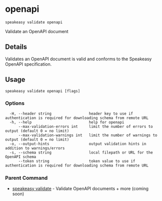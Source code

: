 # openapi  
`speakeasy validate openapi`  


Validate an OpenAPI document  

## Details

Validates an OpenAPI document is valid and conforms to the Speakeasy OpenAPI specification.

## Usage

```
speakeasy validate openapi [flags]
```

### Options

```
  -H, --header string                 header key to use if authentication is required for downloading schema from remote URL
  -h, --help                          help for openapi
      --max-validation-errors int     limit the number of errors to output (default 0 = no limit)
      --max-validation-warnings int   limit the number of warnings to output (default 0 = no limit)
  -o, --output-hints                  output validation hints in addition to warnings/errors
  -s, --schema string                 local filepath or URL for the OpenAPI schema
      --token string                  token value to use if authentication is required for downloading schema from remote URL
```

### Parent Command

* [speakeasy validate](README.md)	 - Validate OpenAPI documents + more (coming soon)
